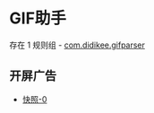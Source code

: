 # GIF助手

存在 1 规则组 - [com.didikee.gifparser](/src/apps/com.didikee.gifparser.ts)

## 开屏广告

- [快照-0](https://gkd-kit.gitee.io/import/12674390)
